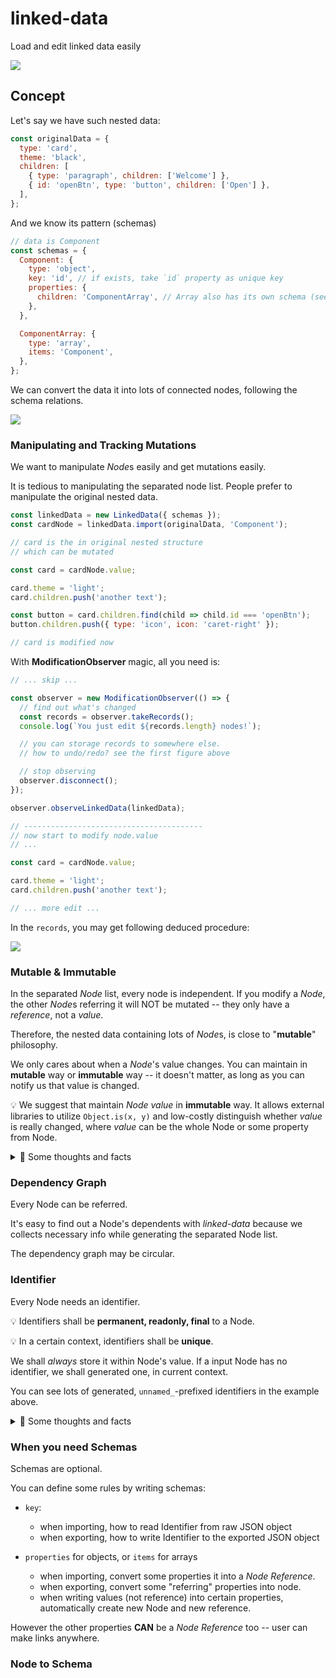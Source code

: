 # linked-data

Load and edit linked data easily

![](./images/concept.drawio.svg)

## Concept

Let's say we have such nested data:

```js
const originalData = {
  type: 'card',
  theme: 'black',
  children: [
    { type: 'paragraph', children: ['Welcome'] },
    { id: 'openBtn', type: 'button', children: ['Open'] },
  ],
};
```

And we know its pattern (schemas)

```js
// data is Component
const schemas = {
  Component: {
    type: 'object',
    key: 'id', // if exists, take `id` property as unique key
    properties: {
      children: 'ComponentArray', // Array also has its own schema (see below)
    },
  },

  ComponentArray: {
    type: 'array',
    items: 'Component',
  },
};
```

We can convert the data it into lots of connected nodes, following the schema relations.

![](./images/example1.drawio.svg)

### Manipulating and Tracking Mutations

We want to manipulate *Node*s easily and get mutations easily.

It is tedious to manipulating the separated node list. People prefer to manipulate the original nested data.

```js
const linkedData = new LinkedData({ schemas });
const cardNode = linkedData.import(originalData, 'Component');

// card is the in original nested structure
// which can be mutated

const card = cardNode.value;

card.theme = 'light';
card.children.push('another text');

const button = card.children.find(child => child.id === 'openBtn');
button.children.push({ type: 'icon', icon: 'caret-right' });

// card is modified now
```

With **ModificationObserver** magic, all you need is:

```js
// ... skip ...

const observer = new ModificationObserver(() => {
  // find out what's changed
  const records = observer.takeRecords();
  console.log(`You just edit ${records.length} nodes!`);

  // you can storage records to somewhere else.
  // how to undo/redo? see the first figure above

  // stop observing
  observer.disconnect();
});

observer.observeLinkedData(linkedData);

// ----------------------------------------
// now start to modify node.value
// ...

const card = cardNode.value;

card.theme = 'light';
card.children.push('another text');

// ... more edit ...
```

In the `records`, you may get following deduced procedure:

![](./images/example2.drawio.svg)

### Mutable & Immutable

In the separated _Node_ list, every node is independent.
If you modify a _Node_, the other *Node*s referring it will NOT be mutated
-- they only have a _reference_, not a _value_.

Therefore, the nested data containing lots of *Node*s, is close to "**mutable**" philosophy.

We only cares about when a _Node_'s value changes. You can maintain in **mutable** way or **immutable** way
-- it doesn't matter, as long as you can notify us that value is changed.

💡 We suggest that maintain _Node value_ in **immutable** way.
It allows external libraries to utilize `Object.is(x, y)` and low-costly distinguish whether _value_ is really changed,
where _value_ can be the whole Node or some property from Node.

<details>

<summary>💭 Some thoughts and facts</summary>

- To be aggressive, if we treat every object/array as _Node_ regardless of their semantic purposes,
  we will get Vue or Mobx -- every non-primitive value can be "observed".

- Web Component's attributes are always primitive data, which makes the comparison simple and low-cost.

</details>

### Dependency Graph

Every Node can be referred.

It's easy to find out a Node's dependents with _linked-data_ because we collects necessary info while generating the separated Node list.

The dependency graph may be circular.

### Identifier

Every Node needs an identifier.

💡 Identifiers shall be **permanent, readonly, final** to a Node.

💡 In a certain context, identifiers shall be **unique**.

We shall _always_ store it within Node's value. If a input Node has no identifier, we shall generated one, in current context.

You can see lots of generated, `unnamed_`-prefixed identifiers in the example above.

<details>

<summary>💭 Some thoughts and facts</summary>

- Vue doesn't need one because

  1. Each object instance has a memory address in JavaScript engine.
     We can use memory address as the identifier because Identifier's properties apply to memory addresses.

  2. Vue doesn't hydrate two nested data.

- MongoDB generates `_id` for each document.

</details>

### When you need Schemas

Schemas are optional.

You can define some rules by writing schemas:

- `key`:

  - when importing, how to read Identifier from raw JSON object
  - when exporting, how to write Identifier to the exported JSON object

- `properties` for objects, or `items` for arrays
  - when importing, convert some properties it into a _Node Reference_.
  - when exporting, convert some "referring" properties into node.
  - when writing values (not reference) into certain properties, automatically create new Node and new reference.

However the other properties **CAN** be a _Node Reference_ too -- user can make links anywhere.

### Node to Schema
